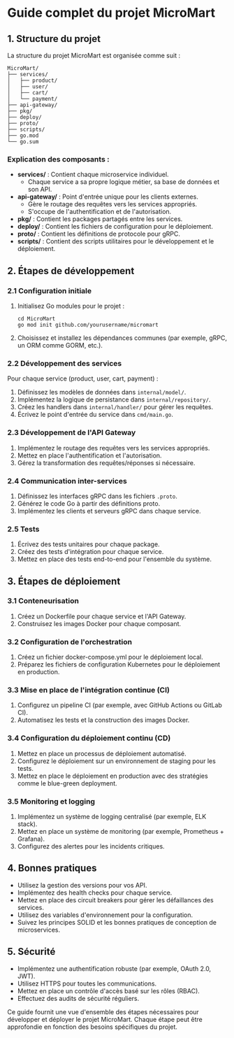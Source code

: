 # Guide complet du projet MicroMart

## 1. Structure du projet

La structure du projet MicroMart est organisée comme suit :

```
MicroMart/
├── services/
│   ├── product/
│   ├── user/
│   ├── cart/
│   └── payment/
├── api-gateway/
├── pkg/
├── deploy/
├── proto/
├── scripts/
├── go.mod
└── go.sum
```

### Explication des composants :

- **services/** : Contient chaque microservice individuel.
  - Chaque service a sa propre logique métier, sa base de données et son API.
- **api-gateway/** : Point d'entrée unique pour les clients externes.
  - Gère le routage des requêtes vers les services appropriés.
  - S'occupe de l'authentification et de l'autorisation.
- **pkg/** : Contient les packages partagés entre les services.
- **deploy/** : Contient les fichiers de configuration pour le déploiement.
- **proto/** : Contient les définitions de protocole pour gRPC.
- **scripts/** : Contient des scripts utilitaires pour le développement et le déploiement.

## 2. Étapes de développement

### 2.1 Configuration initiale

1. Initialisez Go modules pour le projet :

   ```
   cd MicroMart
   go mod init github.com/yourusername/micromart
   ```

2. Choisissez et installez les dépendances communes (par exemple, gRPC, un ORM comme GORM, etc.).

### 2.2 Développement des services

Pour chaque service (product, user, cart, payment) :

1. Définissez les modèles de données dans `internal/model/`.
2. Implémentez la logique de persistance dans `internal/repository/`.
3. Créez les handlers dans `internal/handler/` pour gérer les requêtes.
4. Écrivez le point d'entrée du service dans `cmd/main.go`.

### 2.3 Développement de l'API Gateway

1. Implémentez le routage des requêtes vers les services appropriés.
2. Mettez en place l'authentification et l'autorisation.
3. Gérez la transformation des requêtes/réponses si nécessaire.

### 2.4 Communication inter-services

1. Définissez les interfaces gRPC dans les fichiers `.proto`.
2. Générez le code Go à partir des définitions proto.
3. Implémentez les clients et serveurs gRPC dans chaque service.

### 2.5 Tests

1. Écrivez des tests unitaires pour chaque package.
2. Créez des tests d'intégration pour chaque service.
3. Mettez en place des tests end-to-end pour l'ensemble du système.

## 3. Étapes de déploiement

### 3.1 Conteneurisation

1. Créez un Dockerfile pour chaque service et l'API Gateway.
2. Construisez les images Docker pour chaque composant.

### 3.2 Configuration de l'orchestration

1. Créez un fichier docker-compose.yml pour le déploiement local.
2. Préparez les fichiers de configuration Kubernetes pour le déploiement en production.

### 3.3 Mise en place de l'intégration continue (CI)

1. Configurez un pipeline CI (par exemple, avec GitHub Actions ou GitLab CI).
2. Automatisez les tests et la construction des images Docker.

### 3.4 Configuration du déploiement continu (CD)

1. Mettez en place un processus de déploiement automatisé.
2. Configurez le déploiement sur un environnement de staging pour les tests.
3. Mettez en place le déploiement en production avec des stratégies comme le blue-green deployment.

### 3.5 Monitoring et logging

1. Implémentez un système de logging centralisé (par exemple, ELK stack).
2. Mettez en place un système de monitoring (par exemple, Prometheus + Grafana).
3. Configurez des alertes pour les incidents critiques.

## 4. Bonnes pratiques

- Utilisez la gestion des versions pour vos API.
- Implémentez des health checks pour chaque service.
- Mettez en place des circuit breakers pour gérer les défaillances des services.
- Utilisez des variables d'environnement pour la configuration.
- Suivez les principes SOLID et les bonnes pratiques de conception de microservices.

## 5. Sécurité

- Implémentez une authentification robuste (par exemple, OAuth 2.0, JWT).
- Utilisez HTTPS pour toutes les communications.
- Mettez en place un contrôle d'accès basé sur les rôles (RBAC).
- Effectuez des audits de sécurité réguliers.

Ce guide fournit une vue d'ensemble des étapes nécessaires pour développer et déployer le projet MicroMart. Chaque étape peut être approfondie en fonction des besoins spécifiques du projet.
